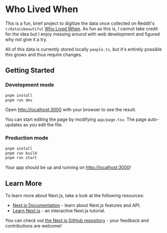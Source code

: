 # Who Lived When

This is a fun, brief project to digitize the data once collected on Reddit's `r/dataisbeautiful` [Who Lived When](https://www.reddit.com/r/dataisbeautiful/comments/1ay3vuu/oc_who_lived_when_the_overlapping_lives_of/).
As fun as this is, I cannot take credit for the idea but I enjoy messing around with web development and figured why not 
give it a try. 

All of this data is currently stored locally `people.ts`, but it's entirely possible this grows and thus require changes.  

## Getting Started

### Development mode
```bash
pnpm install
pnpm run dev
```

Open [http://localhost:3000](http://localhost:3000) with your browser to see the result.

You can start editing the page by modifying `app/page.tsx`. The page auto-updates as you edit the file.

### Production mode

```bash
pnpm install
pnpm run build
pnpm run start
```

Your app should be up and running on [http://localhost:3000](http://localhost:3000)!


## Learn More

To learn more about Next.js, take a look at the following resources:

- [Next.js Documentation](https://nextjs.org/docs) - learn about Next.js features and API.
- [Learn Next.js](https://nextjs.org/learn) - an interactive Next.js tutorial.

You can check out [the Next.js GitHub repository](https://github.com/vercel/next.js/) - your feedback and contributions are welcome!
